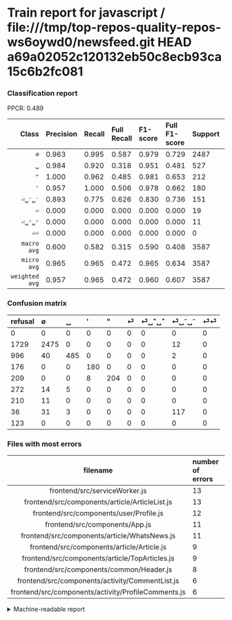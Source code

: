 # Train report for javascript / file:///tmp/top-repos-quality-repos-ws6oywd0/newsfeed.git HEAD a69a02052c120132eb50c8ecb93ca15c6b2fc081

### Classification report

PPCR: 0.489

| Class | Precision | Recall | Full Recall | F1-score | Full F1-score | Support | Full Support | PPCR |
|------:|:----------|:-------|:------------|:---------|:---------|:--------|:-------------|:-----|
| `∅` | 0.963| 0.995| 0.587| 0.979| 0.729| 2487| 4216| 0.590 |
| `␣` | 0.984| 0.920| 0.318| 0.951| 0.481| 527| 1523| 0.346 |
| `"` | 1.000| 0.962| 0.485| 0.981| 0.653| 212| 421| 0.504 |
| `'` | 0.957| 1.000| 0.506| 0.978| 0.662| 180| 356| 0.506 |
| `⏎␣⁻␣⁻` | 0.893| 0.775| 0.626| 0.830| 0.736| 151| 187| 0.807 |
| `⏎` | 0.000| 0.000| 0.000| 0.000| 0.000| 19| 291| 0.065 |
| `⏎␣⁺␣⁺` | 0.000| 0.000| 0.000| 0.000| 0.000| 11| 221| 0.050 |
| `⏎⏎` | 0.000| 0.000| 0.000| 0.000| 0.000| 0| 123| 0.000 |
| `macro avg` | 0.600| 0.582| 0.315| 0.590| 0.408| 3587| 7338| 0.489 |
| `micro avg` | 0.965| 0.965| 0.472| 0.965| 0.634| 3587| 7338| 0.489 |
| `weighted avg` | 0.957| 0.965| 0.472| 0.960| 0.607| 3587| 7338| 0.489 |

### Confusion matrix

|refusal|  ∅| ␣| '| "| ⏎| ⏎␣⁺␣⁺| ⏎␣⁻␣⁻| ⏎⏎| 
|:---|:---|:---|:---|:---|:---|:---|:---|:---|
|0 |0 |0 |0 |0 |0 |0 |0 |0 |
|1729 |2475 |0 |0 |0 |0 |0 |12 |0 |
|996 |40 |485 |0 |0 |0 |0 |2 |0 |
|176 |0 |0 |180 |0 |0 |0 |0 |0 |
|209 |0 |0 |8 |204 |0 |0 |0 |0 |
|272 |14 |5 |0 |0 |0 |0 |0 |0 |
|210 |11 |0 |0 |0 |0 |0 |0 |0 |
|36 |31 |3 |0 |0 |0 |0 |117 |0 |
|123 |0 |0 |0 |0 |0 |0 |0 |0 |

### Files with most errors

| filename | number of errors|
|:----:|:-----|
| frontend/src/serviceWorker.js | 13 |
| frontend/src/components/article/ArticleList.js | 13 |
| frontend/src/components/user/Profile.js | 12 |
| frontend/src/components/App.js | 11 |
| frontend/src/components/article/WhatsNews.js | 11 |
| frontend/src/components/article/Article.js | 9 |
| frontend/src/components/article/TopArticles.js | 9 |
| frontend/src/components/common/Header.js | 8 |
| frontend/src/components/activity/CommentList.js | 6 |
| frontend/src/components/activity/ProfileComments.js | 6 |

<details>
    <summary>Machine-readable report</summary>
```json
{
  "cl_report": {"\"": {"f1-score": 0.9807692307692307, "precision": 1.0, "recall": 0.9622641509433962, "support": 212}, "\u0027": {"f1-score": 0.9782608695652174, "precision": 0.9574468085106383, "recall": 1.0, "support": 180}, "macro avg": {"f1-score": 0.5898056766708255, "precision": 0.599626230297857, "recall": 0.581572137859017, "support": 3587}, "micro avg": {"f1-score": 0.9648731530526903, "precision": 0.9648731530526903, "recall": 0.9648731530526903, "support": 3587}, "weighted avg": {"f1-score": 0.9602373486492705, "precision": 0.9567292499491563, "recall": 0.9648731530526903, "support": 3587}, "\u2205": {"f1-score": 0.9786476868327403, "precision": 0.9626604434072346, "recall": 0.9951749095295537, "support": 2487}, "\u23ce": {"f1-score": 0.0, "precision": 0.0, "recall": 0.0, "support": 19}, "\u23ce\u23ce": {"f1-score": 0.0, "precision": 0.0, "recall": 0.0, "support": 0}, "\u23ce\u2423\u207a\u2423\u207a": {"f1-score": 0.0, "precision": 0.0, "recall": 0.0, "support": 11}, "\u23ce\u2423\u207b\u2423\u207b": {"f1-score": 0.8297872340425533, "precision": 0.8931297709923665, "recall": 0.7748344370860927, "support": 151}, "\u2423": {"f1-score": 0.9509803921568627, "precision": 0.9837728194726166, "recall": 0.920303605313093, "support": 527}},
  "cl_report_full": {"\"": {"f1-score": 0.6527999999999999, "precision": 1.0, "recall": 0.4845605700712589, "support": 421}, "\u0027": {"f1-score": 0.6617647058823529, "precision": 0.9574468085106383, "recall": 0.5056179775280899, "support": 356}, "macro avg": {"f1-score": 0.40761250630803886, "precision": 0.599626230297857, "recall": 0.31516834493122736, "support": 7338}, "micro avg": {"f1-score": 0.6335926773455377, "precision": 0.9648731530526903, "recall": 0.47165440174434453, "support": 7338}, "weighted avg": {"f1-score": 0.6072079465376752, "precision": 0.8838551055419809, "recall": 0.47165440174434453, "support": 7338}, "\u2205": {"f1-score": 0.7293354943273906, "precision": 0.9626604434072346, "recall": 0.5870493358633776, "support": 4216}, "\u23ce": {"f1-score": 0.0, "precision": 0.0, "recall": 0.0, "support": 291}, "\u23ce\u23ce": {"f1-score": 0.0, "precision": 0.0, "recall": 0.0, "support": 123}, "\u23ce\u2423\u207a\u2423\u207a": {"f1-score": 0.0, "precision": 0.0, "recall": 0.0, "support": 221}, "\u23ce\u2423\u207b\u2423\u207b": {"f1-score": 0.7358490566037736, "precision": 0.8931297709923665, "recall": 0.6256684491978609, "support": 187}, "\u2423": {"f1-score": 0.48115079365079366, "precision": 0.9837728194726166, "recall": 0.3184504267892318, "support": 1523}},
  "ppcr": 0.4888252929953666
}
```
</details>
